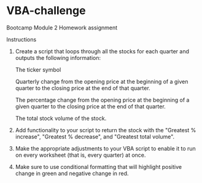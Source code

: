 # VBA-challenge

Bootcamp Module 2 Homework assignment

Instructions

1. Create a script that loops through all the stocks for each quarter and outputs the following information:

    The ticker symbol

    Quarterly change from the opening price at the beginning of a given quarter to the closing price at the end of that quarter.

    The percentage change from the opening price at the beginning of a given quarter to the closing price at the end of that quarter.

    The total stock volume of the stock. 

2. Add functionality to your script to return the stock with the "Greatest % increase", "Greatest % decrease", and "Greatest total volume". 

3. Make the appropriate adjustments to your VBA script to enable it to run on every worksheet (that is, every quarter) at once.

4. Make sure to use conditional formatting that will highlight positive change in green and negative change in red.